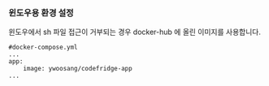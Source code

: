### 윈도우용 환경 설정

윈도우에서 sh 파일 접근이 거부되는 경우 docker-hub 에 올린 이미지를 사용합니다.
```
#docker-compose.yml
...
app:
    image: ywoosang/codefridge-app
...
``` 








